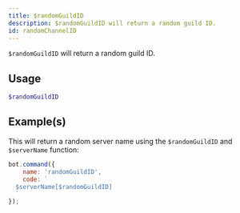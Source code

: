 ```yaml
---
title: $randomGuildID
description: $randomGuildID will return a random guild ID.
id: randomChannelID
---
```


`$randomGuildID` will return a random guild ID.

## Usage

```php
$randomGuildID
```

## Example(s)

This will return a random server name using the `$randomGuildID` and `$serverName` function:

```javascript
bot.command({
    name: 'randomGuildID',
    code: `
  $serverName[$randomGuildID]
  `
});
```
